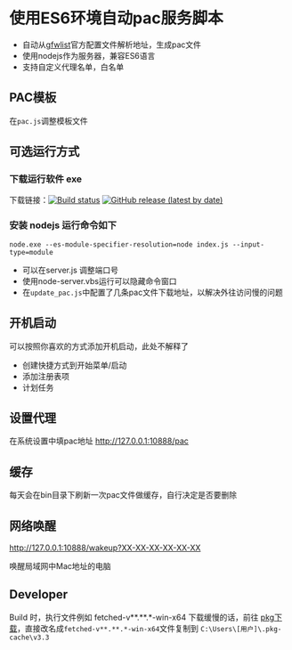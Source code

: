 ﻿# 使用ES6环境自动pac服务脚本

  - 自动从[gfwlist](https://github.com/gfwlist/gfwlist)官方配置文件解析地址，生成pac文件
  - 使用nodejs作为服务器，兼容ES6语言
  - 支持自定义代理名单，白名单

## PAC模板

  在`pac.js`调整模板文件

## 可选运行方式

### 下载运行软件 exe 
  下载链接：[![Build status](https://ci.appveyor.com/api/projects/status/vm7a0xamm0t7manv?svg=true&retina=true)](https://ci.appveyor.com/project/oOtroyOo/auto-pac-server/build/artifacts) [![GitHub release (latest by date)](https://img.shields.io/github/v/release/oOtroyOo/auto_pac_server)](https://github.com/oOtroyOo/auto_pac_server/releases/latest)
### 安装 nodejs 运行命令如下 
  ```
  node.exe --es-module-specifier-resolution=node index.js --input-type=module
  ```
    
- 可以在server.js 调整端口号
- 使用node-server.vbs运行可以隐藏命令窗口
- 在`update_pac.js`中配置了几条pac文件下载地址，以解决外往访问慢的问题

## 开机启动
  可以按照你喜欢的方式添加开机启动，此处不解释了
  - 创建快捷方式到开始菜单/启动
  - 添加注册表项
  - 计划任务

## 设置代理

在系统设置中填pac地址 http://127.0.0.1:10888/pac

## 缓存

每天会在bin目录下刷新一次pac文件做缓存，自行决定是否要删除

## 网络唤醒

http://127.0.0.1:10888/wakeup?XX-XX-XX-XX-XX-XX

唤醒局域网中Mac地址的电脑

## Developer

Build 时，执行文件例如 fetched-v**.**.*-win-x64  下载缓慢的话，前往 [pkg下载](https://github.com/vercel/pkg-fetch/releases)，直接改名成`fetched-v**.**.*-win-x64`文件复制到 `C:\Users\[用户]\.pkg-cache\v3.3`
